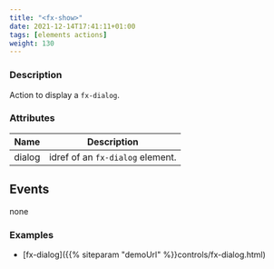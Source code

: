 ```yaml
---
title: "<fx-show>"
date: 2021-12-14T17:41:11+01:00
tags: [elements actions]
weight: 130
---
```


### Description

Action to display a `fx-dialog`.


### Attributes
| Name | Description |
|------|-------------|
| dialog | idref of an `fx-dialog` element. |

## Events

none

### Examples

* [fx-dialog]({{% siteparam "demoUrl" %}}controls/fx-dialog.html)




